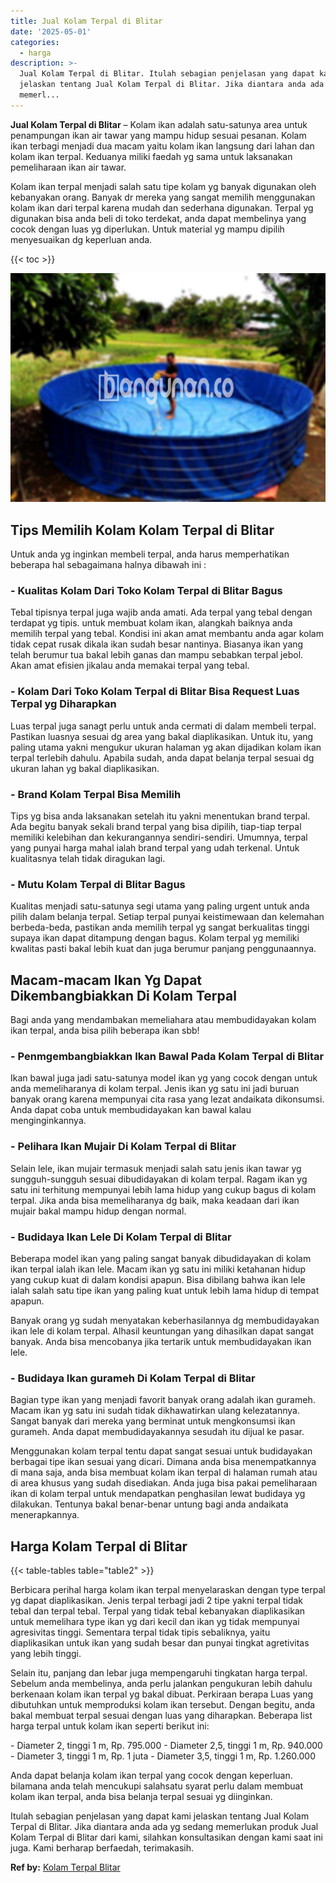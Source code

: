 ```yaml
---
title: Jual Kolam Terpal di Blitar
date: '2025-05-01'
categories:
  - harga
description: >-
  Jual Kolam Terpal di Blitar. Itulah sebagian penjelasan yang dapat kami
  jelaskan tentang Jual Kolam Terpal di Blitar. Jika diantara anda ada yg sedang
  memerl...
---
```


**Jual Kolam Terpal di Blitar** – Kolam ikan adalah satu-satunya area untuk penampungan ikan air tawar yang mampu hidup sesuai pesanan. Kolam ikan terbagi menjadi dua macam yaitu kolam ikan langsung dari lahan dan kolam ikan terpal. Keduanya miliki faedah yg sama untuk laksanakan pemeliharaan ikan air tawar.

Kolam ikan terpal menjadi salah satu tipe kolam yg banyak digunakan oleh kebanyakan orang. Banyak dr mereka yang sangat memilih menggunakan kolam ikan dari terpal karena mudah dan sederhana digunakan. Terpal yg digunakan bisa anda beli di toko terdekat, anda dapat membelinya yang cocok dengan luas yg diperlukan. Untuk material yg mampu dipilih menyesuaikan dg keperluan anda.

{{< toc >}}

![Jual Kolam Terpal di Blitar](/images/jual-kolam-terpal-40.png)

## Tips Memilih Kolam Kolam Terpal di Blitar

Untuk anda yg inginkan membeli terpal, anda harus memperhatikan beberapa hal sebagaimana halnya dibawah ini :

### \- Kualitas Kolam Dari Toko Kolam Terpal di Blitar Bagus

Tebal tipisnya terpal juga wajib anda amati. Ada terpal yang tebal dengan terdapat yg tipis. untuk membuat kolam ikan, alangkah baiknya anda memilih terpal yang tebal. Kondisi ini akan amat membantu anda agar kolam tidak cepat rusak dikala ikan sudah besar nantinya. Biasanya ikan yang telah berumur tua bakal lebih ganas dan mampu sebabkan terpal jebol. Akan amat efisien jikalau anda memakai terpal yang tebal.

### \- Kolam Dari Toko Kolam Terpal di Blitar Bisa Request Luas Terpal yg Diharapkan

Luas terpal juga sanagt perlu untuk anda cermati di dalam membeli terpal. Pastikan luasnya sesuai dg area yang bakal diaplikasikan. Untuk itu, yang paling utama yakni mengukur ukuran halaman yg akan dijadikan kolam ikan terpal terlebih dahulu. Apabila sudah, anda dapat belanja terpal sesuai dg ukuran lahan yg bakal diaplikasikan.

### \- Brand Kolam Terpal Bisa Memilih

Tips yg bisa anda laksanakan setelah itu yakni menentukan brand terpal. Ada begitu banyak sekali brand terpal yang bisa dipilih, tiap-tiap terpal memiliki kelebihan dan kekurangannya sendiri-sendiri. Umumnya, terpal yang punyai harga mahal ialah brand terpal yang udah terkenal. Untuk kualitasnya telah tidak diragukan lagi.

### \- Mutu Kolam Terpal di Blitar Bagus

Kualitas menjadi satu-satunya segi utama yang paling urgent untuk anda pilih dalam belanja terpal. Setiap terpal punyai keistimewaan dan kelemahan berbeda-beda, pastikan anda memilih terpal yg sangat berkualitas tinggi supaya ikan dapat ditampung dengan bagus. Kolam terpal yg memiliki kwalitas pasti bakal lebih kuat dan juga berumur panjang penggunaannya.

## Macam-macam Ikan Yg Dapat Dikembangbiakkan Di Kolam Terpal

Bagi anda yang mendambakan memeliahara atau membudidayakan kolam ikan terpal, anda bisa pilih beberapa ikan sbb!

### \- Penmgembangbiakkan Ikan Bawal Pada Kolam Terpal di Blitar

Ikan bawal juga jadi satu-satunya model ikan yg yang cocok dengan untuk anda memeliharanya di kolam terpal. Jenis ikan yg satu ini jadi buruan banyak orang karena mempunyai cita rasa yang lezat andaikata dikonsumsi. Anda dapat coba untuk membudidayakan kan bawal kalau menginginkannya.

### \- Pelihara Ikan Mujair Di Kolam Terpal di Blitar

Selain lele, ikan mujair termasuk menjadi salah satu jenis ikan tawar yg sungguh-sungguh sesuai dibudidayakan di kolam terpal. Ragam ikan yg satu ini terhitung mempunyai lebih lama hidup yang cukup bagus di kolam terpal. Jika anda bisa memeliharanya dg baik, maka keadaan dari ikan mujair bakal mampu hidup dengan normal.

### \- Budidaya Ikan Lele Di Kolam Terpal di Blitar

Beberapa model ikan yang paling sangat banyak dibudidayakan di kolam ikan terpal ialah ikan lele. Macam ikan yg satu ini miliki ketahanan hidup yang cukup kuat di dalam kondisi apapun. Bisa dibilang bahwa ikan lele ialah salah satu tipe ikan yang paling kuat untuk lebih lama hidup di tempat apapun.

Banyak orang yg sudah menyatakan keberhasilannya dg membudidayakan ikan lele di kolam terpal. Alhasil keuntungan yang dihasilkan dapat sangat banyak. Anda bisa mencobanya jika tertarik untuk membudidayakan ikan lele.

### \- Budidaya Ikan gurameh Di Kolam Terpal di Blitar

Bagian type ikan yang menjadi favorit banyak orang adalah ikan gurameh. Macam ikan yg satu ini sudah tidak dikhawatirkan ulang kelezatannya. Sangat banyak dari mereka yang berminat untuk mengkonsumsi ikan gurameh. Anda dapat membudidayakannya sesudah itu dijual ke pasar.

Menggunakan kolam terpal tentu dapat sangat sesuai untuk budidayakan berbagai tipe ikan sesuai yang dicari. Dimana anda bisa menempatkannya di mana saja, anda bisa membuat kolam ikan terpal di halaman rumah atau di area khusus yang sudah disediakan. Anda juga bisa pakai pemeliharaan ikan di kolam terpal untuk mendapatkan penghasilan lewat budidaya yg dilakukan. Tentunya bakal benar-benar untung bagi anda andaikata menerapkannya.

## Harga Kolam Terpal di Blitar

{{< table-tables table="table2" >}}

Berbicara perihal harga kolam ikan terpal menyelaraskan dengan type terpal yg dapat diaplikasikan. Jenis terpal terbagi jadi 2 tipe yakni terpal tidak tebal dan terpal tebal. Terpal yang tidak tebal kebanyakan diaplikasikan untuk memelihara type ikan yg dari kecil dan ikan yg tidak mempunyai agresivitas tinggi. Sementara terpal tidak tipis sebaliknya, yaitu diaplikasikan untuk ikan yang sudah besar dan punyai tingkat agretivitas yang lebih tinggi.

Selain itu, panjang dan lebar juga mempengaruhi tingkatan harga terpal. Sebelum anda membelinya, anda perlu jalankan pengukuran lebih dahulu berkenaan kolam ikan terpal yg bakal dibuat. Perkiraan berapa Luas yang dibutuhkan untuk memproduksi kolam ikan tersebut. Dengan begitu, anda bakal membuat terpal sesuai dengan luas yang diharapkan. Beberapa list harga terpal untuk kolam ikan seperti berikut ini:

\- Diameter 2, tinggi 1 m, Rp. 795.000 - Diameter 2,5, tinggi 1 m, Rp. 940.000 - Diameter 3, tinggi 1 m, Rp. 1 juta - Diameter 3,5, tinggi 1 m, Rp. 1.260.000

Anda dapat belanja kolam ikan terpal yang cocok dengan keperluan. bilamana anda telah mencukupi salahsatu syarat perlu dalam membuat kolam ikan terpal, anda bisa belanja terpal sesuai yg diinginkan.

Itulah sebagian penjelasan yang dapat kami jelaskan tentang Jual Kolam Terpal di Blitar. Jika diantara anda ada yg sedang memerlukan produk Jual Kolam Terpal di Blitar dari kami, silahkan konsultasikan dengan kami saat ini juga. Kami berharap berfaedah, terimakasih.

**Ref by:** [Kolam Terpal Blitar](https://id.wikipedia.org/wiki/Kolam)
